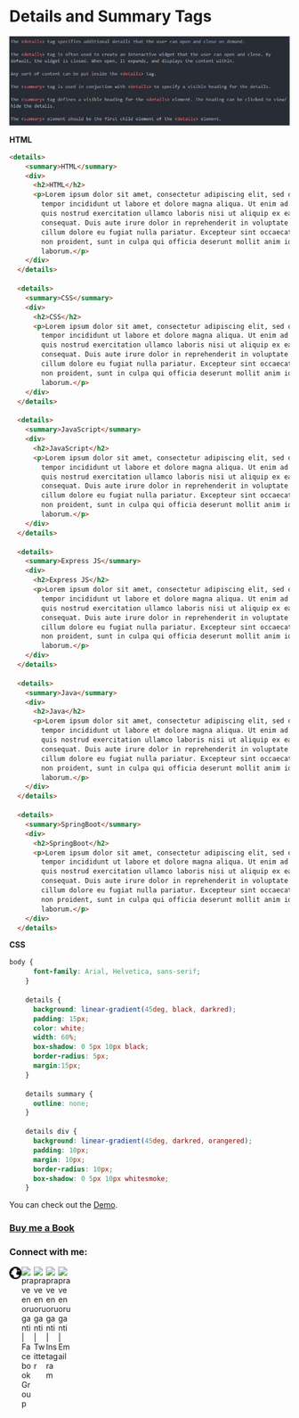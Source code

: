 # Details and Summary Tags

![screenshot of the app](https://raw.githubusercontent.com/praveenoruganti/praveenoruganti-html/master/18_Details_Summary/images/Details.PNG)

**HTML**

```HTML
<details>
    <summary>HTML</summary>
    <div>
      <h2>HTML</h2>
      <p>Lorem ipsum dolor sit amet, consectetur adipiscing elit, sed do eiusmod
        tempor incididunt ut labore et dolore magna aliqua. Ut enim ad minim veniam
        quis nostrud exercitation ullamco laboris nisi ut aliquip ex ea commodo
        consequat. Duis aute irure dolor in reprehenderit in voluptate velit esse
        cillum dolore eu fugiat nulla pariatur. Excepteur sint occaecat cupidatat
        non proident, sunt in culpa qui officia deserunt mollit anim id est
        laborum.</p>
    </div>
  </details>

  <details>
    <summary>CSS</summary>
    <div>
      <h2>CSS</h2>
      <p>Lorem ipsum dolor sit amet, consectetur adipiscing elit, sed do eiusmod
        tempor incididunt ut labore et dolore magna aliqua. Ut enim ad minim veniam
        quis nostrud exercitation ullamco laboris nisi ut aliquip ex ea commodo
        consequat. Duis aute irure dolor in reprehenderit in voluptate velit esse
        cillum dolore eu fugiat nulla pariatur. Excepteur sint occaecat cupidatat
        non proident, sunt in culpa qui officia deserunt mollit anim id est
        laborum.</p>
    </div>
  </details>

  <details>
    <summary>JavaScript</summary>
    <div>
      <h2>JavaScript</h2>
      <p>Lorem ipsum dolor sit amet, consectetur adipiscing elit, sed do eiusmod
        tempor incididunt ut labore et dolore magna aliqua. Ut enim ad minim veniam
        quis nostrud exercitation ullamco laboris nisi ut aliquip ex ea commodo
        consequat. Duis aute irure dolor in reprehenderit in voluptate velit esse
        cillum dolore eu fugiat nulla pariatur. Excepteur sint occaecat cupidatat
        non proident, sunt in culpa qui officia deserunt mollit anim id est
        laborum.</p>
    </div>
  </details>

  <details>
    <summary>Express JS</summary>
    <div>
      <h2>Express JS</h2>
      <p>Lorem ipsum dolor sit amet, consectetur adipiscing elit, sed do eiusmod
        tempor incididunt ut labore et dolore magna aliqua. Ut enim ad minim veniam
        quis nostrud exercitation ullamco laboris nisi ut aliquip ex ea commodo
        consequat. Duis aute irure dolor in reprehenderit in voluptate velit esse
        cillum dolore eu fugiat nulla pariatur. Excepteur sint occaecat cupidatat
        non proident, sunt in culpa qui officia deserunt mollit anim id est
        laborum.</p>
    </div>
  </details>

  <details>
    <summary>Java</summary>
    <div>
      <h2>Java</h2>
      <p>Lorem ipsum dolor sit amet, consectetur adipiscing elit, sed do eiusmod
        tempor incididunt ut labore et dolore magna aliqua. Ut enim ad minim veniam
        quis nostrud exercitation ullamco laboris nisi ut aliquip ex ea commodo
        consequat. Duis aute irure dolor in reprehenderit in voluptate velit esse
        cillum dolore eu fugiat nulla pariatur. Excepteur sint occaecat cupidatat
        non proident, sunt in culpa qui officia deserunt mollit anim id est
        laborum.</p>
    </div>
  </details>

  <details>
    <summary>SpringBoot</summary>
    <div>
      <h2>SpringBoot</h2>
      <p>Lorem ipsum dolor sit amet, consectetur adipiscing elit, sed do eiusmod
        tempor incididunt ut labore et dolore magna aliqua. Ut enim ad minim veniam
        quis nostrud exercitation ullamco laboris nisi ut aliquip ex ea commodo
        consequat. Duis aute irure dolor in reprehenderit in voluptate velit esse
        cillum dolore eu fugiat nulla pariatur. Excepteur sint occaecat cupidatat
        non proident, sunt in culpa qui officia deserunt mollit anim id est
        laborum.</p>
    </div>
  </details>
```

**CSS**

```CSS
body {
      font-family: Arial, Helvetica, sans-serif;
    }

    details {
      background: linear-gradient(45deg, black, darkred);
      padding: 15px;
      color: white;
      width: 60%;
      box-shadow: 0 5px 10px black;
      border-radius: 5px;
      margin:15px;
    }

    details summary {
      outline: none;
    }

    details div {
      background: linear-gradient(45deg, darkred, orangered);
      padding: 10px;
      margin: 10px;
      border-radius: 10px;
      box-shadow: 0 5px 10px whitesmoke;
    }
```

You can check out the [Demo](https://praveenoruganti.github.io/praveenoruganti-html/18_Details_Summary/Demo).

### [Buy me a Book](https://bit.ly/388sUbE)


### Connect with me:

[<img align="left" alt="praveenorugantitech.blogspot.com" width="22px" src="https://raw.githubusercontent.com/iconic/open-iconic/master/svg/globe.svg" />][website]
[<img align="left" alt="praveenoruganti | Facebook Group" width="22px" src="https://cdn.jsdelivr.net/npm/simple-icons@v3/icons/facebook.svg" />][facebookgroup]
[<img align="left" alt="praveenoruganti | Twitter" width="22px" src="https://cdn.jsdelivr.net/npm/simple-icons@v3/icons/twitter.svg" />][twitter]
[<img align="left" alt="praveenoruganti | Instagram" width="22px" src="https://cdn.jsdelivr.net/npm/simple-icons@v3/icons/instagram.svg" />][instagram]
[<img align="left" alt="praveenoruganti | Email" width="22px" src="https://cdn.jsdelivr.net/npm/simple-icons@v3/icons/gmail.svg" />][email]

<br/>

[website]: https://praveenorugantitech.blogspot.com
[twitter]: https://mobile.twitter.com/praveenoruganti
[facebookgroup]: https://www.facebook.com/groups/praveenorugantitech
[instagram]: https://instagram.com/praveenorugantitech
[email]: mailto:praveenorugantitech@gmail.com
